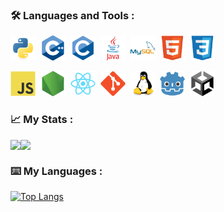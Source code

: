 ### :hammer_and_wrench: Languages and Tools :
<div>
  <img src="https://github.com/devicons/devicon/blob/master/icons/python/python-original.svg" title="Python" alt="Python" width="40" height="40"/>&nbsp;
  <img src="https://github.com/devicons/devicon/blob/master/icons/cplusplus/cplusplus-original.svg" title="Cplusplus" alt="Cplusplus" width="40" height="40"/>&nbsp;
  <img src="https://github.com/devicons/devicon/blob/master/icons/c/c-original.svg" title="C" alt="C" width="40" height="40"/>&nbsp;
  <img src="https://github.com/devicons/devicon/blob/master/icons/java/java-original-wordmark.svg" title="Java" alt="Java" width="40" height="40"/>&nbsp;
  <img src="https://github.com/devicons/devicon/blob/master/icons/mysql/mysql-original-wordmark.svg" title="MySQL"  alt="MySQL" width="40" height="40"/>&nbsp;
  <img src="https://github.com/devicons/devicon/blob/master/icons/html5/html5-original.svg" title="HTML5" alt="HTML" width="40" height="40"/>&nbsp;
  <img src="https://github.com/devicons/devicon/blob/master/icons/css3/css3-original.svg" title="Css3" alt="Css3" width="40" height="40"/>&nbsp;

 
  <img src="https://github.com/devicons/devicon/blob/master/icons/javascript/javascript-original.svg" title="JavaScript" alt="JavaScript" width="40" height="40"/>&nbsp;
  <img src="https://github.com/devicons/devicon/blob/master/icons/nodejs/nodejs-original.svg" title="Node.js" alt="Node.js" width="40" height="40"/>&nbsp;
  <img src="https://github.com/devicons/devicon/blob/master/icons/react/react-original.svg" title="React" alt="React" width="40" height="40"/>&nbsp;
  <img src="https://github.com/devicons/devicon/blob/master/icons/git/git-original.svg" title="Git" alt="Git" width="40" height="40"/>&nbsp;
  <img src="https://github.com/devicons/devicon/blob/master/icons/linux/linux-original.svg" title="Linux" alt="Linux" width="40" height="40"/>&nbsp;
  <img src="https://github.com/devicons/devicon/blob/master/icons/godot/godot-original.svg" title="Godot" alt="Godot" width="40" height="40"/>&nbsp;
  <img src="https://github.com/devicons/devicon/blob/master/icons/unity/unity-original.svg" title="Unity" alt="Unity" width="40" height="40"/>




</div>

### :chart_with_upwards_trend: My Stats :
<!--[![GitHub Streak](https://github-readme-streak-stats.herokuapp.com?user=ChristosStamoulos&theme=radical)](https://git.io/streak-stats)-->

<!--[![Anurag's GitHub stats](https://github-readme-stats.vercel.app/api?username=ChristosStamoulos&rank_icon=github&theme=radical)](https://github.com/ChristosStamoulos/github-readme-stats)-->

<div style="display: flex; flex-direction: row;">
 <img class="img" src="https://github-readme-streak-stats.herokuapp.com?user=ChristosStamoulos&theme=radical" />
 <img class="img" src="https://github-readme-stats.vercel.app/api?username=ChristosStamoulos&rank_icon=github&theme=radical&layout=compact" />
</div>

### ⌨️ My Languages :
[![Top Langs](https://github-readme-stats.vercel.app/api/top-langs/?username=ChristosStamoulos&layout=compact&theme=radical)](https://github.com/ChristosStamoulos/github-readme-stats)

<img src="https://komarev.com/ghpvc/?username=ChristosStamoulos&style=flat-square&color=blue" alt=""/>

